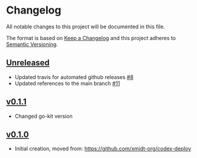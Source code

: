# Changelog
All notable changes to this project will be documented in this file.

The format is based on [Keep a Changelog](http://keepachangelog.com/en/1.0.0/)
and this project adheres to [Semantic Versioning](http://semver.org/spec/v2.0.0.html).

## [Unreleased]
- Updated travis for automated github releases [#8](https://github.com/xmidt-org/voynicrypto/pull/7)
- Updated references to the main branch [#11](https://github.com/xmidt-org/voynicrypto/pull/11)

## [v0.1.1]
- Changed go-kit version

## [v0.1.0]
- Initial creation, moved from: https://github.com/xmidt-org/codex-deploy

[Unreleased]: https://github.com/xmidt-org/voynicrypto/compare/v0.1.1..HEAD
[v0.1.1]: https://github.com/xmidt-org/voynicrypto/compare/0.1.0...v0.1.1
[v0.1.0]: https://github.com/xmidt-org/voynicrypto/compare/0.0.0...v0.1.0
